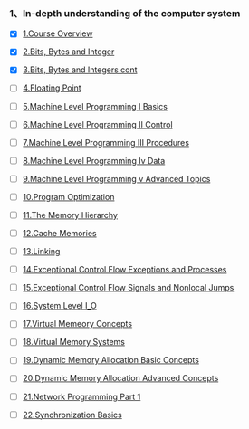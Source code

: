 ### 1、In-depth understanding of the computer **system**

- [x] [1.Course Overview](https://www.bilibili.com/video/BV1iW411d7hd?p=1)

- [x] [2.Bits, Bytes and Integer](https://www.bilibili.com/video/BV1iW411d7hd?p=2)

- [x] [3.Bits, Bytes and Integers cont](https://www.bilibili.com/video/BV1iW411d7hd?p=3)

- [ ] [4.Floating Point](https://www.bilibili.com/video/BV1iW411d7hd?p=4)

- [ ] [5.Machine Level Programming I Basics](https://www.bilibili.com/video/BV1iW411d7hd?p=5)

- [ ] [6.Machine Level Programming II Control](https://www.bilibili.com/video/BV1iW411d7hd?p=6)

- [ ] [7.Machine Level Programming III Procedures](https://www.bilibili.com/video/BV1iW411d7hd?p=7)

- [ ] [8.Machine Level Programming Iv Data](https://www.bilibili.com/video/BV1iW411d7hd?p=8)

- [ ] [9.Machine Level Programming v Advanced Topics](https://www.bilibili.com/video/BV1iW411d7hd?p=9)

- [ ] [10.Program Optimization](https://www.bilibili.com/video/BV1iW411d7hd?p=10)

- [ ] [11.The Memory Hierarchy](https://www.bilibili.com/video/BV1iW411d7hd?p=11)

- [ ] [12.Cache Memories](https://www.bilibili.com/video/BV1iW411d7hd?p=12)

- [ ] [13.Linking](https://www.bilibili.com/video/BV1iW411d7hd?p=13)

- [ ] [14.Exceptional Control Flow Exceptions and Processes](https://www.bilibili.com/video/BV1iW411d7hd?p=14)

- [ ] [15.Exceptional Control Flow Signals and Nonlocal Jumps](https://www.bilibili.com/video/BV1iW411d7hd?p=15)

- [ ] [16.System Level I_O](https://www.bilibili.com/video/BV1iW411d7hd?p=16)

- [ ] [17.Virtual Memeory Concepts](https://www.bilibili.com/video/BV1iW411d7hd?p=17)

- [ ] [18.Virtual Memory Systems](https://www.bilibili.com/video/BV1iW411d7hd?p=18)

- [ ] [19.Dynamic Memory Allocation Basic Concepts](https://www.bilibili.com/video/BV1iW411d7hd?p=19)

- [ ] [20.Dynamic Memory Allocation Advanced Concepts](https://www.bilibili.com/video/BV1iW411d7hd?p=20)

- [ ] [21.Network Programming Part 1](https://www.bilibili.com/video/BV1iW411d7hd?p=21)

- [ ] [22.Synchronization Basics](https://www.bilibili.com/video/BV1iW411d7hd?p=22)